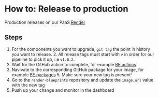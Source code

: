 # How to: Release to production

Production releases on our PaaS [Render](https://dashboard.render.com/)

## Steps

1. For the components you want to upgrade, `git tag` the point in history you want to release.
    2. All release tags must start with `v` in order for our pipeline to pick it up, i.e `v1.0.2`.
3. Wait for the GitHub action to complete, for example [BE actions](https://github.com/Pax-fin/be-app/actions)
4. Navivate to the corresponding GitHub package for your image, for
   example [BE packages](https://github.com/Pax-fin/be-app/pkgs/container/be-app)
    5. Make sure your new tag is present!
6. Go to the `render-blueprints` repository and update the `image.url` value with the new tag
7. Push up your change and monitor in the dashboard